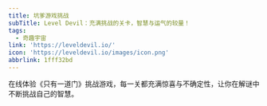 ```yaml
---
title: 坑爹游戏挑战
subTitle: Level Devil：充满挑战的关卡，智慧与运气的较量！
tags:
  - 奇趣宇宙
link: 'https://leveldevil.io/'
icon: 'https://leveldevil.io/images/icon.png'
abbrlink: 1fff32bd
---
```


在线体验《只有一道门》挑战游戏，每一关都充满惊喜与不确定性，让你在解谜中不断挑战自己的智慧。